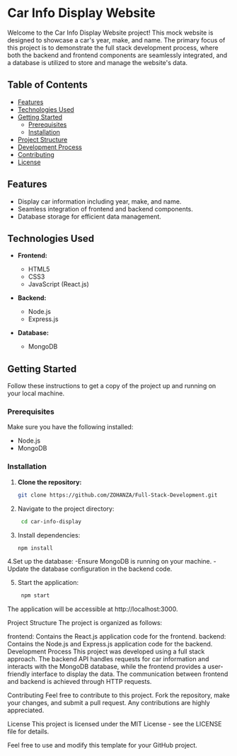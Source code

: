 
# Car Info Display Website

Welcome to the Car Info Display Website project! This mock website is designed to showcase a car's year, make, and name. The primary focus of this project is to demonstrate the full stack development process, where both the backend and frontend components are seamlessly integrated, and a database is utilized to store and manage the website's data.

## Table of Contents

- [Features](#features)
- [Technologies Used](#technologies-used)
- [Getting Started](#getting-started)
  - [Prerequisites](#prerequisites)
  - [Installation](#installation)
- [Project Structure](#project-structure)
- [Development Process](#development-process)
- [Contributing](#contributing)
- [License](#license)

## Features

- Display car information including year, make, and name.
- Seamless integration of frontend and backend components.
- Database storage for efficient data management.

## Technologies Used

- **Frontend:**
  - HTML5
  - CSS3
  - JavaScript (React.js)

- **Backend:**
  - Node.js
  - Express.js

- **Database:**
  - MongoDB

## Getting Started

Follow these instructions to get a copy of the project up and running on your local machine.

### Prerequisites

Make sure you have the following installed:

- Node.js
- MongoDB

### Installation

1. **Clone the repository:**

   ```bash
   git clone https://github.com/ZOHANZA/Full-Stack-Development.git

2. Navigate to the project directory:
    ```bash
     cd car-info-display 


3. Install dependencies:
    ```bash
    npm install

4.Set up the database:
  -Ensure MongoDB is running on your machine.
  -Update the database configuration in the backend code.

5. Start the application:
    ```bash
     npm start

The application will be accessible at  http://localhost:3000.

Project Structure
The project is organized as follows:

frontend: Contains the React.js application code for the frontend.
backend: Contains the Node.js and Express.js application code for the backend.
Development Process
This project was developed using a full stack approach. The backend API handles requests for car information and interacts with the MongoDB database, while the frontend provides a user-friendly interface to display the data. The communication between frontend and backend is achieved through HTTP requests.

Contributing
Feel free to contribute to this project. Fork the repository, make your changes, and submit a pull request. Any contributions are highly appreciated.

License
This project is licensed under the MIT License - see the LICENSE file for details.


Feel free to use and modify this template for your GitHub project.


